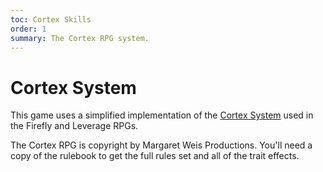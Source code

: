 ```yaml
---
toc: Cortex Skills
order: 1
summary: The Cortex RPG system.
---
```


# Cortex System

This game uses a simplified implementation of the [Cortex System](https://boardgamegeek.com/rpgsystem/2044/cortex-classic) used in the Firefly and Leverage RPGs.

The Cortex RPG is copyright by Margaret Weis Productions.  You'll need a copy of the rulebook to get the full rules set and all of the trait effects.